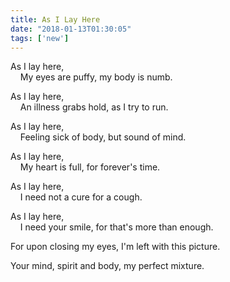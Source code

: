 ```yaml
---
title: As I Lay Here
date: "2018-01-13T01:30:05"
tags: ['new']
---
```


As I lay here,
<br>
&nbsp;&nbsp;&nbsp;&nbsp;My eyes are puffy, my body is numb.

As I lay here,
<br>
&nbsp;&nbsp;&nbsp;&nbsp;An illness grabs hold, as I try to run.

As I lay here,
<br>
&nbsp;&nbsp;&nbsp;&nbsp;Feeling sick of body, but sound of mind.

As I lay here,
<br>
&nbsp;&nbsp;&nbsp;&nbsp;My heart is full, for forever's time.

As I lay here,
<br>
&nbsp;&nbsp;&nbsp;&nbsp;I need not a cure for a cough.

As I lay here,
<br>
&nbsp;&nbsp;&nbsp;&nbsp;I need your smile, for that's more than enough.

For upon closing my eyes, I'm left with this picture.

Your mind, spirit and body, my perfect mixture.

